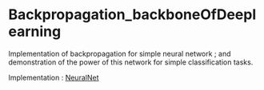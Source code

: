 # Backpropagation_backboneOfDeeplearning
Implementation of backpropagation for simple neural network ; and demonstration of the power of this network for simple classification tasks.

Implementation : [NeuralNet](https://github.com/its7ARC/Backpropagation_backboneOfDeeplearning/blob/master/NeuralNet.ipynb)
